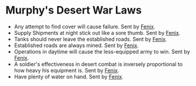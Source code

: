 # Murphy's Desert War Laws

* Any attempt to find cover will cause failure. Sent by [Fenix](mailto:burning.phoneix@gmail.com).  
* Supply Shipments at night stick out like a sore thumb. Sent by [Fenix](mailto:burning.phoneix@gmail.com).  
* Tanks should never leave the established roads. Sent by [Fenix](mailto:burning.phoneix@gmail.com).  
* Established roads are always mined. Sent by [Fenix](mailto:burning.phoneix@gmail.com).  
* Operations in daytime will cause the less-equipped army to win. Sent by [Fenix](mailto:burning.phoneix@gmail.com).  
* A soldier's effectiveness in desert combat is inversely proportional to how heavy his equipment is. Sent by [Fenix](mailto:burning.phoneix@gmail.com).  
* Have plenty of water on hand. Sent by [Fenix](mailto:burning.phoneix@gmail.com).
